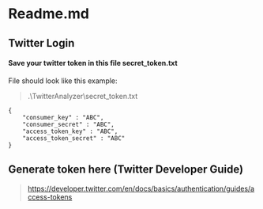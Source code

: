 # Readme.md

## Twitter Login
#### Save your twitter token in this file secret_token.txt

File should look like this example:
> .\TwitterAnalyzer\secret_token.txt

```
{
	"consumer_key" : "ABC",
	"consumer_secret" : "ABC",
	"access_token_key" : "ABC",
	"access_token_secret" : "ABC"
}
```

## Generate token here (Twitter Developer Guide)
> https://developer.twitter.com/en/docs/basics/authentication/guides/access-tokens